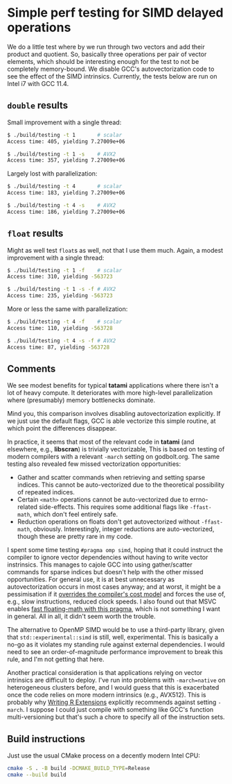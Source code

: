 # Simple perf testing for SIMD delayed operations

We do a little test where by we run through two vectors and add their product and quotient.
So, basically three operations per pair of vector elements, which should be interesting enough for the test to not be completely memory-bound.
We disable GCC's autovectorization code to see the effect of the SIMD intrinsics.
Currently, the tests below are run on Intel i7 with GCC 11.4.

## `double` results

Small improvement with a single thread:

```sh
$ ./build/testing -t 1       # scalar
Access time: 405, yielding 7.27009e+06

$ ./build/testing -t 1 -s    # AVX2
Access time: 357, yielding 7.27009e+06
```

Largely lost with parallelization:

```sh
$ ./build/testing -t 4       # scalar
Access time: 183, yielding 7.27009e+06

$ ./build/testing -t 4 -s    # AVX2
Access time: 186, yielding 7.27009e+06
```

## `float` results

Might as well test `float`s as well, not that I use them much.
Again, a modest improvement with a single thread:

```sh
$ ./build/testing -t 1 -f    # scalar
Access time: 310, yielding -563723

$ ./build/testing -t 1 -s -f # AVX2
Access time: 235, yielding -563723
```

More or less the same with parallelization:

```sh
$ ./build/testing -t 4 -f    # scalar
Access time: 110, yielding -563728

$ ./build/testing -t 4 -s -f # AVX2
Access time: 87, yielding -563728
```

## Comments

We see modest benefits for typical **tatami** applications where there isn't a lot of heavy compute.
It deteriorates with more high-level parallelization where (presumably) memory bottlenecks dominate.

Mind you, this comparison involves disabling autovectorization explicitly. 
If we just use the default flags, GCC is able vectorize this simple routine, at which point the differences disappear.

In practice, it seems that most of the relevant code in **tatami** (and elsewhere, e.g., **libscran**) is trivially vectorizable,
This is based on testing of modern compilers with a relevant `-march` setting on godbolt.org.
The same testing also revealed few missed vectorization opportunities:

- Gather and scatter commands when retrieving and setting sparse indices.
  This cannot be auto-vectorized due to the theoretical possibility of repeated indices.
- Certain `<math>` operations cannot be auto-vectorized due to errno-related side-effects.
  This requires some additional flags like `-ffast-math`, which don't feel entirely safe.
- Reduction operations on floats don't get autovectorized without `-ffast-math`, obviously.
  Interestingly, integer reductions are auto-vectorized, though these are pretty rare in my code.

I spent some time testing `#pragma omp simd`, hoping that it could instruct the compiler to ignore vector dependencies without having to write vector instrinsics.
This manages to cajole GCC into using gather/scatter commands for sparse indices but doesn't help with the other missed opportunities.
For general use, it is at best unnecessary as autovectorization occurs in most cases anyway;
and at worst, it might be a pessimisation if it [overrides the compiler's cost model](https://developers.redhat.com/articles/2023/12/08/vectorization-optimization-gcc)
and forces the use of, e.g., slow instructions, reduced clock speeds.
I also found out that MSVC enables [fast floating-math with this pragma](https://devblogs.microsoft.com/cppblog/simd-extension-to-c-openmp-in-visual-studio/),
which is not something I want in general.
All in all, it didn't seem worth the trouble.

The alternative to OpenMP SIMD would be to use a third-party library, given that `std::experimental::simd` is still, well, experimental.
This is basically a no-go as it violates my standing rule against external dependencies.
I would need to see an order-of-magnitude performance improvement to break this rule, and I'm not getting that here.

Another practical consideration is that applications relying on vector intrinsics are difficult to deploy.
I've run into problems with `-march=native` on heterogeneous clusters before,
and I would guess that this is exacerbated once the code relies on more modern intrinsics (e.g., AVX512).
This is probably why [Writing R Extensions](https://cran.r-project.org/doc/manuals/r-release/R-exts.html#Writing-portable-packages) explicitly recommends against setting `-march`.
I suppose I could just compile with something like GCC's function multi-versioning but that's such a chore to specify all of the instruction sets.

## Build instructions

Just use the usual CMake process on a decently modern Intel CPU:

```sh
cmake -S . -B build -DCMAKE_BUILD_TYPE=Release
cmake --build build
```

